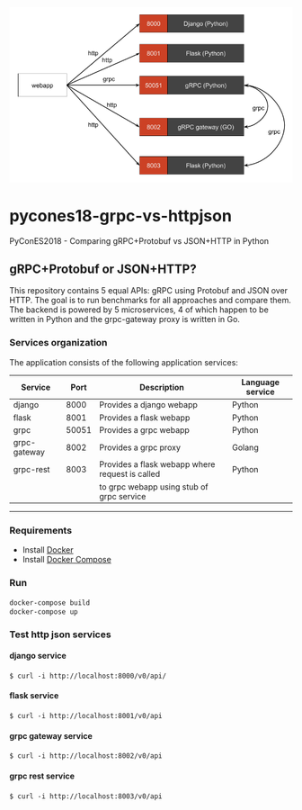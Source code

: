 ![diagram](diagram.png)

# pycones18-grpc-vs-httpjson
PyConES2018 - Comparing gRPC+Protobuf vs JSON+HTTP in Python

## gRPC+Protobuf or JSON+HTTP?
This repository contains 5 equal APIs: gRPC using Protobuf and JSON over HTTP. The goal is to run benchmarks for all approaches and compare them. The backend is powered by 5 microservices, 4 of which happen to be written in Python and the grpc-gateway proxy is written in Go.

### Services organization

The application consists of the following application services:

| Service      | Port  | Description                                        | Language service |
|--------------|-------|----------------------------------------------------|------------------|
| django       | 8000  | Provides a django webapp                           | Python           |
| flask        | 8001  | Provides a flask webapp                            | Python           |
| grpc         | 50051 | Provides a grpc webapp                             | Python           |
| grpc-gateway | 8002  | Provides a grpc proxy                              | Golang           |
| grpc-rest    | 8003  | Provides a flask webapp where request is called    | Python           |
|              |       | to grpc webapp using stub of grpc service          |                  |
 - ---------------------------------------------------------------------------------------------- 

### Requirements

 - Install [Docker](https://www.docker.com/get-docker)
 - Install [Docker Compose](https://docs.docker.com/compose/install)

### Run

```
docker-compose build
docker-compose up
```

### Test http json services

#### django service
```
$ curl -i http://localhost:8000/v0/api/
```
#### flask service
```
$ curl -i http://localhost:8001/v0/api
```
#### grpc gateway service
```
$ curl -i http://localhost:8002/v0/api
```
#### grpc rest service
```
$ curl -i http://localhost:8003/v0/api
```
